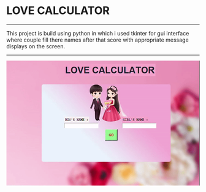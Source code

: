 # LOVE CALCULATOR

----

This project is build using python in which i used tkinter for gui interface where couple fill there names after that score with appropriate message displays on the screen. 

----

<p align="center">
   <img src="lc_gif.gif">
</p>
